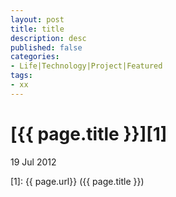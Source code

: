 ```yaml
---
layout: post
title: title
description: desc
published: false
categories:
- Life|Technology|Project|Featured
tags:
- xx
---
```


# [{{ page.title }}][1]

19 Jul 2012


[1]:    {{ page.url}}  ({{ page.title }})
